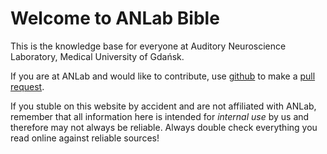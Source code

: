 # Welcome to ANLab Bible

This is the knowledge base for everyone at Auditory Neuroscience Laboratory, Medical University of Gdańsk.

If you are at ANLab and would like to contribute, use [github](lab_basics/git) to make a [pull request](https://docs.github.com/en/pull-requests/collaborating-with-pull-requests).

If you stuble on this website by accident and are not affiliated with ANLab, remember that all information here is intended for _internal use_ by us and therefore may not always be reliable. Always double check everything you read online against reliable sources!